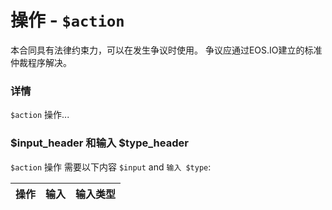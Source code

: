 # 操作 - `$action`

本合同具有法律约束力，可以在发生争议时使用。 争议应通过EOS.IO建立的标准仲裁程序解决。

### 详情

`$action` 操作...

### $input_header 和输入 $type_header

`$action` 操作 需要以下内容 `$input` and `输入 $type`:

| 操作 | 输入 | 输入类型 |
|:--|:--|:--|
